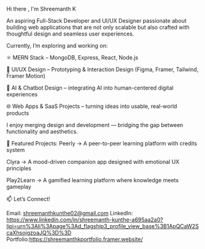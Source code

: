 Hi there , I'm Shreemanth K

An aspiring Full-Stack Developer and UI/UX Designer passionate about building web applications that are not only scalable but also crafted with thoughtful design and seamless user experiences.

Currently, I’m exploring and working on:

⚛️ MERN Stack – MongoDB, Express, React, Node.js

🎨 UI/UX Design – Prototyping & Interaction Design (Figma, Framer, Tailwind, Framer Motion)

🤖 AI & Chatbot Design – integrating AI into human-centered digital experiences

🌐 Web Apps & SaaS Projects – turning ideas into usable, real-world products

 I enjoy merging design and development — bridging the gap between functionality and aesthetics.

📌 Featured Projects:
   Peerly → A peer-to-peer learning platform with credits system

   Clyra → A mood-driven companion app designed with emotional UX principles

   Play2Learn → A gamified learning platform where knowledge meets gameplay 
     

📫 Let’s Connect!

Email: shreemanthkunthe02@gmail.com
LinkedIn: https://www.linkedin.com/in/shreemanth-kunthe-a695aa2a0?lipi=urn%3Ali%3Apage%3Ad_flagship3_profile_view_base%3B1ApQCaW2ScaXhsojgzoaJQ%3D%3D
Portfolio:https://shreemanthkportfolio.framer.website/
